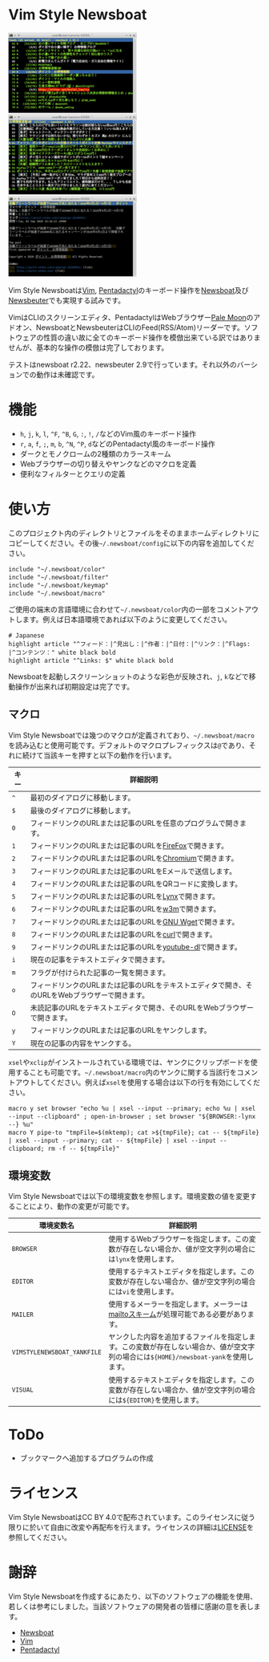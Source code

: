 # Vim Style Newsboat

[![Screenshot of Feed List](images/thumbnails/color-feedlist.png)](images/color-feedlist.png "Screenshot of Feed List") [![Screenshot of Article List](images/thumbnails/color-articlelist.png)](images/color-articlelist.png "Screenshot of Article List") [![Screenshot of Article](images/thumbnails/color-article.png)](images/color-article.png "Screenshot of Article")

Vim Style Newsboatは[Vim](https://www.vim.org/), [Pentadactyl](https://github.com/pentadactyl/pentadactyl)のキーボード操作を[Newsboat](https://newsboat.org/)及び[Newsbeuter](https://www.newsbeuter.org/)でも実現する試みです。

VimはCLIのスクリーンエディタ、PentadactylはWebブラウザー[Pale Moon](https://www.palemoon.org/)のアドオン、NewsboatとNewsbeuterはCLIのFeed(RSS/Atom)リーダーです。ソフトウェアの性質の違い故に全てのキーボード操作を模倣出来ている訳ではありませんが、基本的な操作の模倣は完了しております。

テストはnewsboat r2.22、newsbeuter 2.9で行っています。それ以外のバーションでの動作は未確認です。

# 機能

 * `h`, `j`, `k`, `l`, `^F`, `^B`, `G`, `:`, `!`, `/`などのVim風のキーボード操作
 * `r`, `a`, `f`, `;`, `m`, `b`, `^N`, `^P`, `d`などのPentadactyl風のキーボード操作
 * ダークとモノクロームの2種類のカラースキーム
 * Webブラウザーの切り替えやヤンクなどのマクロを定義
 * 便利なフィルターとクエリの定義

# 使い方

このプロジェクト内のディレクトリとファイルをそのままホームディレクトリにコピーしてください。その後`~/.newsboat/config`に以下の内容を追加してください。

~~~
include "~/.newsboat/color"
include "~/.newsboat/filter"
include "~/.newsboat/keymap"
include "~/.newsboat/macro"
~~~

ご使用の端末の言語環境に合わせて`~/.newsboat/color`内の一部をコメントアウトします。例えば日本語環境であれば以下のように変更してください。

~~~
# Japanese
highlight article "^フィード：|^見出し：|^作者：|^日付：|^リンク：|^Flags: |^コンテンツ：" white black bold
highlight article "^Links: $" white black bold
~~~

Newsboatを起動しスクリーンショットのような彩色が反映され、`j`, `k`などで移動操作が出来れば初期設定は完了です。

## マクロ

Vim Style Newsboatでは幾つのマクロが定義されており、`~/.newsboat/macro`を読み込むと使用可能です。デフォルトのマクロプレフィックスは`@`であり、それに続けて当該キーを押すと以下の動作を行います。

| キー | 詳細説明                                                                                        |
| ---- | ----------------------------------------------------------------------------------------------- |
| `^`  | 最初のダイアログに移動します。                                                                  |
| `$`  | 最後のダイアログに移動します。                                                                  |
| `0`  | フィードリンクのURLまたは記事のURLを任意のプログラムで開きます。                               |
| `1`  | フィードリンクのURLまたは記事のURLを[FireFox](https://www.mozilla.org/firefox/)で開きます。     |
| `2`  | フィードリンクのURLまたは記事のURLを[Chromium](https://www.chromium.org/Home)で開きます。       |
| `3`  | フィードリンクのURLまたは記事のURLをEメールで送信します。                                       |
| `4`  | フィードリンクのURLまたは記事のURLをQRコードに変換します。                                      |
| `5`  | フィードリンクのURLまたは記事のURLを[Lynx](http://lynx.browser.org/)で開きます。                |
| `6`  | フィードリンクのURLまたは記事のURLを[w3m](http://w3m.sourceforge.net/)で開きます。              |
| `7`  | フィードリンクのURLまたは記事のURLを[GNU Wget](https://www.gnu.org/software/wget/)で開きます。  |
| `8`  | フィードリンクのURLまたは記事のURLを[curl](https://curl.haxx.se/)で開きます。                   |
| `9`  | フィードリンクのURLまたは記事のURLを[youtube-dl](https://youtube-dl.org/)で開きます。           |
| `i`  | 現在の記事をテキストエディタで開きます。                               　　　　　               |
| `m`  | フラグが付けられた記事の一覧を開きます。                                         　　　　　     |
| `o`  | フィードリンクのURLまたは記事のURLをテキストエディタで開き、そのURLをWebブラウザーで開きます。 |
| `O`  | 未読記事のURLをテキストエディタで開き、そのURLをWebブラウザーで開きます。                       |
| `y`  | フィードリンクのURLまたは記事のURLをヤンクします。                                              |
| `Y`  | 現在の記事の内容をヤンクする。                                                                  |

`xsel`や`xclip`がインストールされている環境では、ヤンクにクリップボードを使用することも可能です。`~/.newsboat/macro`内のヤンクに関する当該行をコメントアウトしてください。例えば`xsel`を使用する場合は以下の行を有効にしてください。

~~~
macro y set browser "echo %u | xsel --input --primary; echo %u | xsel --input --clipboard" ; open-in-browser ; set browser "${BROWSER:-lynx --} %u"
macro Y pipe-to "tmpFile=$(mktemp); cat >${tmpFile}; cat -- ${tmpFile} | xsel --input --primary; cat -- ${tmpFile} | xsel --input --clipboard; rm -f -- ${tmpFile}"
~~~

## 環境変数

Vim Style Newsboatでは以下の環境変数を参照します。環境変数の値を変更することにより、動作の変更が可能です。

| 環境変数名                  | 詳細説明                                                                                                                              |
| --------------------------- | ------------------------------------------------------------------------------------------------------------------------------------- |
| `BROWSER`                   | 使用するWebブラウザーを指定します。この変数が存在しない場合か、値が空文字列の場合には`lynx`を使用します。                             |
| `EDITOR`                    | 使用するテキストエディタを指定します。この変数が存在しない場合か、値が空文字列の場合には`vi`を使用します。                            |
| `MAILER`                    | 使用するメーラーを指定します。メーラーは[mailtoスキーム](https://tools.ietf.org/rfc/rfc6068.txt)が処理可能である必要があります。      |
| `VIMSTYLENEWSBOAT_YANKFILE` | ヤンクした内容を追加するファイルを指定します。この変数が存在しない場合か、値が空文字列の場合には`${HOME}/newsboat-yank`を使用します。 |
| `VISUAL`                    | 使用するテキストエディタを指定します。この変数が存在しない場合か、値が空文字列の場合には`${EDITOR}`を使用します。                     |

# ToDo

 * ブックマークへ追加するプログラムの作成

# ライセンス

Vim Style NewsboatはCC BY 4.0で配布されています。このライセンスに従う限りに於いて自由に改変や再配布を行えます。ライセンスの詳細は[LICENSE](LICENSE)を参照してください。

# 謝辞

Vim Style Newsboatを作成するにあたり、以下のソフトウェアの機能を使用、若しくは参考にしました。当該ソフトウェアの開発者の皆様に感謝の意を表します。

 * [Newsboat](https://newsboat.org/)
 * [Vim](https://www.vim.org/)
 * [Pentadactyl](https://github.com/pentadactyl/pentadactyl)
